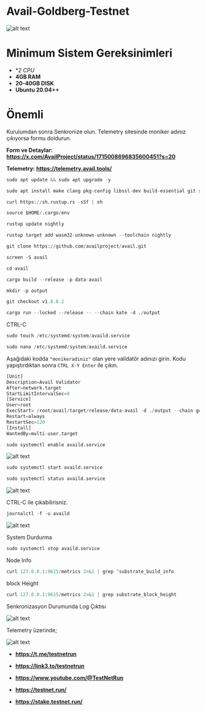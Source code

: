 # Avail-Goldberg-Testnet

![alt text](https://i.hizliresim.com/785b3ek.png)

# Minimum Sistem Gereksinimleri

- **2 CPU*
- **4GB RAM**
- **20-40GB DISK**
- **Ubuntu 20.04++**

# Önemli
Kurulumdan sonra Senkronize olun. Telemetry sitesinde moniker adınız çıkıyorsa formu doldurun.

**Form ve Detaylar:** **https://x.com/AvailProject/status/1715008696835600451?s=20**

**Telemetry:** **https://telemetry.avail.tools/**


```python
sudo apt update && sudo apt upgrade -y
```

```python
sudo apt install make clang pkg-config libssl-dev build-essential git screen protobuf-compiler -y
```

```python
curl https://sh.rustup.rs -sSf | sh
```

```python
source $HOME/.cargo/env
```

```python
rustup update nightly
```

```python
rustup target add wasm32-unknown-unknown --toolchain nightly
```

```python
git clone https://github.com/availproject/avail.git
```

```python
screen -S avail
```
```python
cd avail
```

```python
cargo build --release -p data-avail
```

```python
mkdir -p output
```

```python
git checkout v1.8.0.2
```

```python
cargo run --locked --release -- --chain kate -d ./output
```

CTRL-C

```python
sudo touch /etc/systemd/system/availd.service
```

```python
sudo nano /etc/systemd/system/availd.service
```

Aşağıdaki kodda `"monikeradiniz"` olan yere validatör adınızı girin. Kodu yapıştırdıktan sonra `CTRL X-Y Enter` ile çıkın.

```python
[Unit] 
Description=Avail Validator
After=network.target
StartLimitIntervalSec=0
[Service] 
User=root 
ExecStart= /root/avail/target/release/data-avail -d ./output --chain goldberg --validator --name "monikeradiniz"
Restart=always 
RestartSec=120
[Install] 
WantedBy=multi-user.target
```

```python
sudo systemctl enable availd.service
```
![alt text](https://i.hizliresim.com/d1u63ux.png)


```python
sudo systemctl start availd.service
```

```python
sudo systemctl status availd.service
```
![alt text](https://i.hizliresim.com/ag4qsve.png)

CTRL-C ile çıkabilirisniz. 

```python
journalctl -f -u availd
```

![alt text](https://i.hizliresim.com/aqo67ho.png)


System Durdurma

```python
sudo systemctl stop availd.service
```
Node Info

```python
curl 127.0.0.1:9615/metrics 2>&1 | grep ^substrate_build_info
```
block Height

```python
curl 127.0.0.1:9615/metrics 2>&1 | grep substrate_block_height
```

Senkronizasyon Durumunda Log Çıktısı

![alt text](https://i.hizliresim.com/n8tva63.png)


Telemetry üzerinde;

![alt text](https://i.hizliresim.com/p0z1blq.png)


- **https://t.me/testnetrun**

- **https://link3.to/testnetrun**

- **https://www.youtube.com/@TestNetRun**

- **https://testnet.run/**

- **https://stake.testnet.run/**

